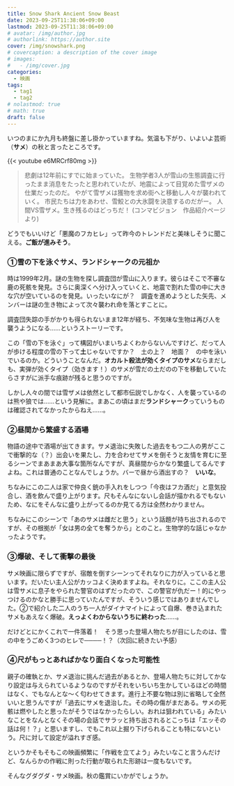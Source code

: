 ```yaml
---
title: Snow Shark Ancient Snow Beast
date: 2023-09-25T11:38:06+09:00
lastmod: 2023-09-25T11:38:06+09:00
# avatar: /img/author.jpg
# authorlink: https://author.site
cover: /img/snowshark.png
# covercaption: a description of the cover image
# images:
#   - /img/cover.jpg
categories:
  - 映画
tags:
  - tag1
  - tag2
# nolastmod: true
# math: true
draft: false
---
```

いつのまにか九月も終盤に差し掛かっていますね。気温も下がり、いよいよ芸術（**サメ**）の秋と言ったところです。
<!--more-->
{{< youtube e6MRCrf80mg >}}

>悲劇は12年前にすでに始まっていた。
>生物学者3人が雪山の生態調査に行ったまま消息をたったと思われていたが、地震によって目覚めた雪ザメの仕業だったのだ。
>やがて雪ザメは獲物を求め街へと移動し人々が襲われていく。
>市民たちは力をあわせ、雪鮫との大氷闘を決意するのだがー。
>人間VS雪ザメ。生き残るのはどっちだ！
>(コンマビジョン　作品紹介ページより)

どうでもいいけど「悪魔のフカヒレ」って昨今のトレンドだと美味しそうに聞こえる。**ご飯が進みそう**。

### ①雪の下を泳ぐサメ、ランドシャークの元祖か

時は1999年2月。謎の生物を探し調査団が雪山に入ります。彼らはそこで不審な鹿の死骸を発見。さらに奥深くへ分け入っていくと、地震で割れた雪の中に大きな穴が空いているのを発見。いったいなにが？　調査を進めようとした矢先、メンバーは謎の生き物によって次々襲われ命を落とすことに。

調査団失踪の手がかりも得られないまま12年が経ち、不気味な生物は再び人を襲うようになる……というストーリーです。

この「雪の下を泳ぐ」って構図がいまいちよくわからないんですけど、だって人が歩ける程度の雪の下って**土**じゃないですか？　土の上？　地面？　の中を泳いでいるのか。どういうことなんだ。**オカルト殺法が効くタイプのサメ**ならまだしも、実弾が効くタイプ（効きます！）のサメが雪だの土だのの下を移動していたらさすがに派手な痕跡が残ると思うのですが。

しかし人々の間では雪ザメは依然として都市伝説でしかなく、人を襲っているのは熊や狼では……という見解に。まあこの頃はまだ**ランドシャーク**っていうものは確認されてなかったからねえ……。

### ②昼間から繁盛する酒場

物語の途中で酒場が出てきます。サメ退治に失敗した過去をもつ二人の男がここで衝撃的な（？）出会いを果たし、力を合わせてサメを倒そうと友情を育むに至るシーンでまあまあ大事な箇所なんですが、真昼間からかなり繁盛してるんですよね。これは普通のことなんでしょうか。バーで昼から酒出すの？　**いいな**。

ちなみにこの二人は家で仲良く銃の手入れをしつつ「今夜はフカ酒だ」と意気投合し、酒を飲んで盛り上がります。尺もそんなにないし会話が描かれるでもないため、なにをそんなに盛り上がってるのか見てる方は全然わかりません。

ちなみにこのシーンで「あのサメは雌だと思う」という話題が持ち出されるのですが、その根拠が「女は男の全てを奪うから」とのこと。生物学的な話じゃなかったようです。


### ③爆破、そして衝撃の最後

サメ映画に限らずですが、宿敵を倒すシーンってそれなりに力が入っていると思います。だいたい主人公がカッコよく決めますよね。それなりに。ここの主人公は雪サメに息子をやられた警官のはずだったので、この警官が仇だー！的にやっつけるのかなと勝手に思っていたんですが、そういう感じではありませんでした。②で紹介した二人のうち一人がダイナマイトによって自爆、巻き込まれたサメもあえなく爆破。**えっよくわからないうちに終わった**……。

だけどとにかくこれで一件落着！　そう思った登場人物たちが目にしたのは、雪の中をうごめく3つのヒレで────！？（次回に続きたい予感）

### ④尺がもっとあればかなり面白くなった可能性

親子の確執とか、サメ退治に挑んだ過去があるとか、登場人物たちに対してかなり設定は与えられているようなのですがそれをいちいち生かしているほどの時間はなく、でもなんとな〜く匂わせてきます。進行上不要な物は別に省略して全然いいと思うんですが「過去にサメを退治した。その時の傷がまだある。サメの死骸は燃やしたと思ったがそうではなかったらしい。おれは狙われている」みたいなことをなんとなくその場の会話でサラッと持ち出されるとこっちは「エッその話は何！？」と思いますし、でもこれ以上掘り下げられることも特にないという。尺に対して設定が溢れすぎ感。

というかそもそもこの映画頻繁に「作戦を立てよう」みたいなこと言うんだけど、なんらかの作戦に則った行動が取られた形跡は一度もないです。

そんなグダグダ・サメ映画。秋の鑑賞にいかがでしょうか。
